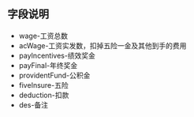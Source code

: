 ## 字段说明
####
* wage-工资总数
* acWage-工资实发数，扣掉五险一金及其他到手的费用
* payIncentives-绩效奖金
* payFinal-年终奖金
* providentFund-公积金
* fiveInsure-五险
* deduction-扣款
* des-备注
